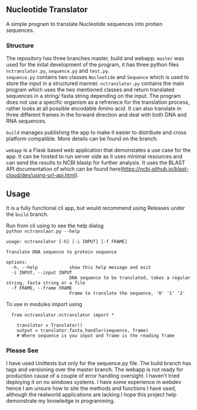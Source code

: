 ## Nucleotide Translator

A simple program to translate Nucleotide sequences into protien sequences.

### Structure

The repository has three branches master, build and webapp. `master` was used for the inital development of the program, it has three python files `nctranslator.py`, `sequence.py` and `test.py`.  
`sequence.py` contains two classes `Nucleotide` and `Sequence` which is used to store the input in a structured manner. `nctranslator.py` contains the main program which uses the two mentioned classes and return
translated sequences in a string/ fasta string depending on the input. The program does not use a specific organism as a refrenece for the translation process, rather looks at all possible encodable Amino acid. It can also translate in three different frames in the forward direction
and deal with both DNA and RNA sequences. 

`build` manages publishing the app to make it easier to distribute and cross platform compatible. More details can be found on the branch.  

`webapp` is a Flask based web application that demonstates a use case for the app. It can be hosted to run server side as it uses minimal resources and can send the results to NCBI blastp for further analysis. It uses the BLAST API documentation of which can be
found here(https://ncbi.github.io/blast-cloud/dev/using-url-api.html).


## Usage 
It is a fully functional cli app, but would recommend using Releases under the `build` branch.

Run from cli using to see the help dialog  
` python nctranslaor.py --help `  

```
usage: nctranslator [-h] [-i INPUT] [-f FRAME]

Translate DNA sequence to protein sequence

options:
  -h, --help            show this help message and exit
  -i INPUT, --input INPUT
                        DNA sequence to be translated, takes a regular string, fasta string or a file
  -f FRAME, --frame FRAME
                        Frame to translate the sequence, '0' '1' '2'

```

To use in modules import using 
```
  from nctranslator.nctranslator import * 

    translator = Translator() 
    output = translator.fasta_handler(sequence, frame)
    # Where sequence is you input and frame is the reading frame
```

### Please See
I have used Unittests but only for the sequence.py file. The build branch has tags and versioning over the master branch. The webapp is not ready for production cause of a couple of error handling oversight. I haven't tried deploying it on no windows systems.
I have some experience in webdev hence I am unsure how to site the methods and functions I have used, although the realworld applications are lacking I hope this project help demonstrate my knowledge in programming.
